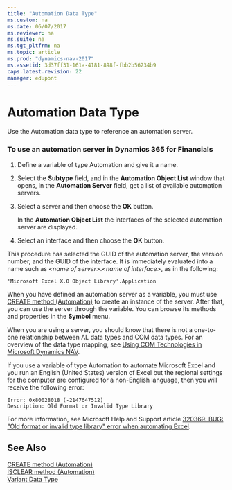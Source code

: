 ```yaml
---
title: "Automation Data Type"
ms.custom: na
ms.date: 06/07/2017
ms.reviewer: na
ms.suite: na
ms.tgt_pltfrm: na
ms.topic: article
ms.prod: "dynamics-nav-2017"
ms.assetid: 3d37ff31-161a-4181-898f-fbb2b56234b9
caps.latest.revision: 22
manager: edupont
---
```

# Automation Data Type
Use the Automation data type to reference an automation server.  

### To use an automation server in Dynamics 365 for Financials

1.  Define a variable of type Automation and give it a name.  

2.  Select the **Subtype** field, and in the **Automation Object List** window that opens, in the **Automation Server** field, get a list of available automation servers.  

3.  Select a server and then choose the **OK** button.  

     In the **Automation Object List** the interfaces of the selected automation server are displayed.  

4.  Select an interface and then choose the **OK** button.  

 This procedure has selected the GUID of the automation server, the version number, and the GUID of the interface. It is immediately evaluated into a name such as *\<name of server>*.*\<name of interface>*, as in the following:  

```  
'Microsoft Excel X.0 Object Library'.Application  
```  

 When you have defined an automation server as a variable, you must use [CREATE method (Automation)](../methods/devenv-CREATE-method-Automation.md) to create an instance of the server. After that, you can use the server through the variable. You can browse its methods and properties in the **Symbol** menu.  

 When you are using a server, you should know that there is not a one-to-one relationship between AL data types and COM data types. For an overview of the data type mapping, see [Using COM Technologies in Microsoft Dynamics NAV](Using-COM-Technologies-in-Microsoft-Dynamics-NAV.md).  

 If you use a variable of type Automation to automate Microsoft Excel and you run an English \(United States\) version of Excel but the regional settings for the computer are configured for a non-English language, then you will receive the following error:  

```  
Error: 0x80028018 (-2147647512)  
Description: Old Format or Invalid Type Library   
```  

 For more information, see Microsoft Help and Support article [320369: BUG: "Old format or invalid type library" error when automating Excel](http://go.microsoft.com/fwlink/?linkid=3052&kbid=320369).  

<!--

## Limitations  

-   Automation is not supported by [!INCLUDE[nav_web](includes/nav_web_md.md)].  

-   Automation objects cannot run on [!INCLUDE[nav_server](includes/nav_server_md.md)].  

-->

## See Also  
 [CREATE method \(Automation\)](../methods/devenv-CREATE-method-Automation.md)   
 [ISCLEAR method \(Automation\)](../methods/devenv-ISCLEAR-method-Automation.md)   
 [Variant Data Type](Variant-data-type.md)
